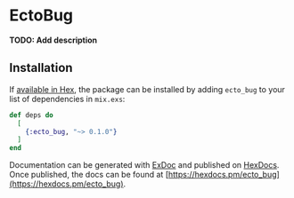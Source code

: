 # EctoBug

**TODO: Add description**

## Installation

If [available in Hex](https://hex.pm/docs/publish), the package can be installed
by adding `ecto_bug` to your list of dependencies in `mix.exs`:

```elixir
def deps do
  [
    {:ecto_bug, "~> 0.1.0"}
  ]
end
```

Documentation can be generated with [ExDoc](https://github.com/elixir-lang/ex_doc)
and published on [HexDocs](https://hexdocs.pm). Once published, the docs can
be found at [https://hexdocs.pm/ecto_bug](https://hexdocs.pm/ecto_bug).

